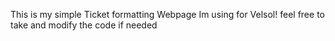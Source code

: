 This is my simple Ticket formatting Webpage Im using for  Velsol! feel free to take and modify the code if needed 
